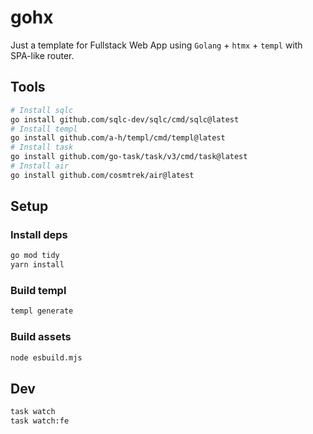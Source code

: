 # gohx

Just a template for Fullstack Web App using `Golang` + `htmx` + `templ` with SPA-like router.

## Tools

```bash
# Install sqlc
go install github.com/sqlc-dev/sqlc/cmd/sqlc@latest
# Install templ
go install github.com/a-h/templ/cmd/templ@latest
# Install task
go install github.com/go-task/task/v3/cmd/task@latest
# Install air
go install github.com/cosmtrek/air@latest
```

## Setup

### Install deps
```bash
go mod tidy
yarn install
```

### Build templ
```bash
templ generate
```

### Build assets
```bash
node esbuild.mjs
```

## Dev
```bash
task watch
task watch:fe
```
